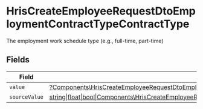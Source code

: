 # HrisCreateEmployeeRequestDtoEmploymentContractTypeContractType

The employment work schedule type (e.g., full-time, part-time)


## Fields

| Field                                                                                                                                                                                                                      | Type                                                                                                                                                                                                                       | Required                                                                                                                                                                                                                   | Description                                                                                                                                                                                                                |
| -------------------------------------------------------------------------------------------------------------------------------------------------------------------------------------------------------------------------- | -------------------------------------------------------------------------------------------------------------------------------------------------------------------------------------------------------------------------- | -------------------------------------------------------------------------------------------------------------------------------------------------------------------------------------------------------------------------- | -------------------------------------------------------------------------------------------------------------------------------------------------------------------------------------------------------------------------- |
| `value`                                                                                                                                                                                                                    | [?Components\HrisCreateEmployeeRequestDtoEmploymentContractTypeContractTypeValue](../../Models/Components/HrisCreateEmployeeRequestDtoEmploymentContractTypeContractTypeValue.md)                                          | :heavy_minus_sign:                                                                                                                                                                                                         | N/A                                                                                                                                                                                                                        |
| `sourceValue`                                                                                                                                                                                                              | [string\|float\|bool\|Components\HrisCreateEmployeeRequestDtoSourceValueEmploymentContractTypeContractType4\|array\|null](../../Models/Components/HrisCreateEmployeeRequestDtoEmploymentContractTypeContractTypeSourceValue.md) | :heavy_minus_sign:                                                                                                                                                                                                         | N/A                                                                                                                                                                                                                        |